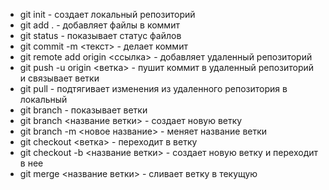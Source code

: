 - git init - создает локальный репозиторий
- git add . - добавляет файлы в коммит
- git status - показывает статус файлов
- git commit -m <текст> - делает коммит
- git remote add origin <ссылка> - добавляет удаленный репозиторий
- git push -u origin <ветка> - пушит коммит в удаленный репозиторий и связывает ветки
- git pull - подтягивает изменения из удаленного репозитория в локальный
- git branch - показывает ветки
- git branch <название ветки> - создает новую ветку 
- git branch -m <новое название> - меняет название ветки
- git checkout <ветка> - переходит в ветку
- git checkout -b <название ветки> - создает новую ветку и переходит в нее
- git merge <название ветки> - сливает ветку в текущую
